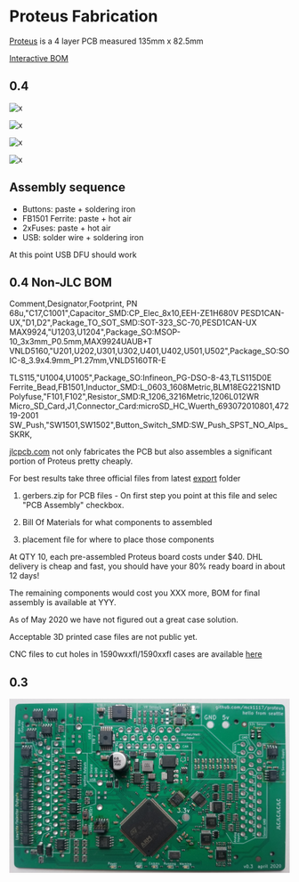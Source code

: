 # Proteus Fabrication

[Proteus](https://github.com/mck1117/proteus) is a 4 layer PCB measured 135mm x 82.5mm

[Interactive BOM](https://rusefi.com/docs/ibom/proteus_0_4_ibom.html)

## 0.4

![x](Hardware/Proteus/Hardware-Proteus-0.4-instructions1.jpg)

![x](Hardware/Proteus/Hardware-Proteus-0.4-instructions2.jpg)

![x](Hardware/Proteus/Hardware-Proteus-0.4-assembled.jpg)

![x](Hardware/Proteus/Hardware-Proteus-0.4-jlc.jpg)

## Assembly sequence

* Buttons: paste + soldering iron
* FB1501 Ferrite: paste + hot air
* 2xFuses: paste + hot air
* USB: solder wire + soldering iron

At this point USB DFU should work

## 0.4 Non-JLC BOM

Comment,Designator,Footprint, PN
68u,"C17,C1001",Capacitor_SMD:CP_Elec_8x10,EEH-ZE1H680V
PESD1CAN-UX,"D1,D2",Package_TO_SOT_SMD:SOT-323_SC-70,PESD1CAN-UX
MAX9924,"U1203,U1204",Package_SO:MSOP-10_3x3mm_P0.5mm,MAX9924UAUB+T
VNLD5160,"U201,U202,U301,U302,U401,U402,U501,U502",Package_SO:SOIC-8_3.9x4.9mm_P1.27mm,VNLD5160TR-E

TLS115,"U1004,U1005",Package_SO:Infineon_PG-DSO-8-43,TLS115D0E
Ferrite_Bead,FB1501,Inductor_SMD:L_0603_1608Metric,BLM18EG221SN1D
Polyfuse,"F101,F102",Resistor_SMD:R_1206_3216Metric,1206L012WR
Micro_SD_Card,J1,Connector_Card:microSD_HC_Wuerth_693072010801,47219-2001
SW_Push,"SW1501,SW1502",Button_Switch_SMD:SW_Push_SPST_NO_Alps_SKRK,

[jlcpcb.com](http://www.jlcpcb.com) not only fabricates the PCB but also assembles a significant portion of Proteus pretty cheaply.

For best results take three official files from latest [export](https://github.com/mck1117/proteus/tree/master/export) folder

1) gerbers.zip for PCB files - On first step you point at this file and selec "PCB Assembly" checkbox.

2) Bill Of Materials for what components to assembled

3) placement file for where to place those components

At QTY 10, each pre-assembled Proteus board costs under $40. DHL delivery is cheap and fast, you should have your 80% ready board in about 12 days!

The remaining components would cost you XXX more, BOM for final assembly is available at YYY.

As of May 2020 we have not figured out a great case solution.

Acceptable 3D printed case files are not public yet.

CNC files to cut holes in 1590wxxfl/1590xxfl cases are available [here](https://github.com/mck1117/proteus/blob/master/export/proteus-case.step)

## 0.3

![x](Hardware/Proteus/Hardware-Proteus-0.3.jpg)
